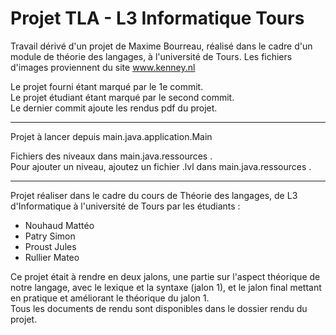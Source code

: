 # Projet TLA - L3 Informatique Tours

Travail dérivé d'un projet
de Maxime Bourreau, réalisé dans le cadre d'un module de théorie des langages, à l'université de Tours. Les fichiers
d'images proviennent du site www.kenney.nl

Le projet fourni étant marqué par le 1e commit.\
Le projet étudiant étant marqué par le second commit.\
Le dernier commit ajoute les rendus pdf du projet.

---

Projet à lancer depuis main.java.application.Main

Fichiers des niveaux dans main.java.ressources .\
Pour ajouter un niveau, ajoutez un fichier .lvl dans main.java.ressources .

---

Projet réaliser dans le cadre du cours de Théorie des langages, de L3 d'Informatique à l'université de Tours par les étudiants :
- Nouhaud Mattéo
- Patry Simon
- Proust Jules
- Rullier Mateo

Ce projet était à rendre en deux jalons, une partie sur l'aspect théorique de notre langage, avec le lexique et la syntaxe (jalon 1), et le jalon final mettant en pratique et améliorant le théorique du jalon 1.\
Tous les documents de rendu sont disponibles dans le dossier rendu du projet.